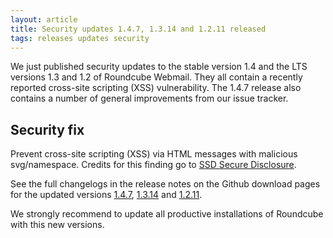 ```yaml
---
layout: article
title: Security updates 1.4.7, 1.3.14 and 1.2.11 released
tags: releases updates security
---
```


We just published security updates to the stable version 1.4 and the LTS versions 1.3
and 1.2 of Roundcube Webmail. They all contain a recently reported cross-site scripting (XSS)
vulnerability. The 1.4.7 release also contains a number of general improvements from our issue tracker.

## Security fix

Prevent cross-site scripting (XSS) via HTML messages with malicious svg/namespace.
Credits for this finding go to [SSD Secure Disclosure](https://ssd-disclosure.com/).

See the full changelogs in the release notes on the Github download pages for the updated versions
[1.4.7](https://github.com/roundcube/roundcubemail/releases/tag/1.4.7), [1.3.14](https://github.com/roundcube/roundcubemail/releases/tag/1.3.14) and [1.2.11](https://github.com/roundcube/roundcubemail/releases/tag/1.2.11).

We strongly recommend to update all productive installations of Roundcube
with this new versions.

